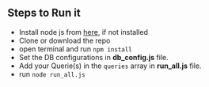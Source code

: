 ## Steps to Run it
- Install node js from [here](https://nodejs.org/en/download), if not installed
- Clone or download the repo
- open terminal and run `npm install`
- Set the DB configurations in **db_config.js** file.
- Add your Querie(s) in the `queries` array in **run_all.js** file. 
- run `node run_all.js`
